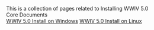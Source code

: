 This is a collection of pages related to Installing WWIV 5.0  
Core Documents   
[WWIV 5.0 Install on Windows](win)
[WWIV 5.0 Install on Linux](nix)